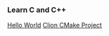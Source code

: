 ### Learn C and C++

[Hello World](https://github.com/robsonoduarte/learn-c/tree/master/hello-world)
[Clion CMake Project](https://github.com/robsonoduarte/learn-c/tree/master/cmake-project)
